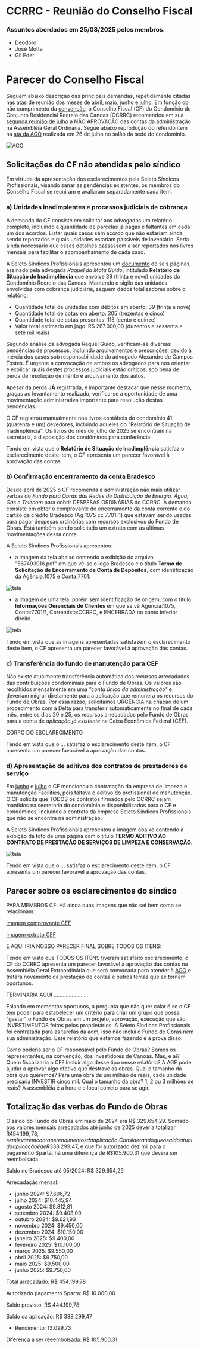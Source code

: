 # CCRRC - Reunião do Conselho Fiscal

### Assuntos abordados em 25/08/2025 pelos membros:

- Deodoro
- José Motta
- Gil Eder

# Parecer do Conselho Fiscal

Seguem abaixo descrição das principais demandas, repetidamente citadas nas atas de reunião dos meses de [abril](https://github.com/recreiocanoas/cf/blob/main/2025.04.12.cf.reuniao.md), [maio](https://github.com/recreiocanoas/cf/blob/main/2025.05.17.cf.reuniao.md), [junho](https://github.com/recreiocanoas/cf/blob/main/2025.06.16.cf.reuniao.md) e [julho](https://github.com/recreiocanoas/cf/blob/main/2025.07.14.cf.reuniao.md). Em função do não cumprimento da [convenção](https://github.com/recreiocanoas/cf/blob/main/convencao.pdf), o Conselho Fiscal (CF) do Condomínio do Conjunto Residencial Recreio das Canoas (CCRRC) recomendou em sua [segunda reunião de julho](https://github.com/recreiocanoas/cf/blob/main/2025.07.22.cf.reuniao.md) a NÃO APROVAÇÃO das contas da administração na Assembléia Geral Ordinária. Segue abaixo reprodução do referido item na [ata da AGO](https://github.com/recreiocanoas/cf/blob/main/2025.07.26.ago.ata.pdf) realizada em 26 de julho no salão da sede do condomínio.

![AGO](2025.07.26.crrc.ago.contas.png)

## Solicitações do CF não atendidas pelo síndico

Em virtude da apresentação dos esclarecimentos pela Seleto Síndicos Profissionais, visando sanar as pendências existentes, os membros do Conselho Fiscal se reuniram e avaliaram separadamente cada item.

### a) Unidades inadimplentes e processos judiciais de cobrança

A demanda do CF consiste em solicitar aos advogados um relatório completo, incluindo a quantidade de parcelas já pagas e faltantes em cada um dos acordos. Listar quais casos sem acordo que não estariam ainda sendo reportados e quais unidades estariam passíveis de inventário. Seria ainda necessário que esses detalhes passassem a ser reportados nos livros mensais para facilitar o acompanhamento de cada caso.

A Seleto Síndicos Profissionais apresentou um [documento](https://github.com/recreiocanoas/cf/blob/main/2025.08.25.cf.reuniao/WhatsApp-inadimplentes.pdf) de seis páginas, assinado pela advogada *Raquel da Mota Guido*, intitulado **Relatório de Situação de Inadimplência** que envolve 39 (trinta e nove) unidades do Condomínio Recreio das Canoas. Mantendo o sigilo das unidades envolvidas com cobrança judiciária, seguem dados totalizadores sobre o relatório:

- Quantidade total de unidades com débitos em aberto: 39 (trinta e nove)
- Quantidade total de cotas em aberto: 305 (trezentas e cinco)
- Quantidade total de cotas prescritas: 115 (cento e quinze)
- Valor total estimado em jogo: R$ 267.000,00 (duzentos e sessenta e sete mil reais)

Segundo análise da advogada Raquel Guido, verificam-se diversas pendências de processos, incluindo arquivamentos e prescrições, devido à inércia dos casos sob responsabilidade do advogado Alexandre de Campos Tostes. É urgente a convocação de ambos os advogados para nos orientar e explicar quais destes processos judiciais estão críticos, sob pena de perda de resolução de mérito e arquivamento dos autos.

Apesar da perda **JÁ** registrada, é importante destacar que nesse momento, graças ao levantamento realizado, verifica-se a oportunidade de uma movimentação administrativa importante para resolução destas pendências.

O CF registrou manualmente nos livros contábeis do condomínio 41 (quarenta e um) devedores, incluindo aqueles do "Relatório de Situação de Inadimplência". Os livros do mês de julho de 2025 se encontram na secretaria, à disposição dos condôminos para conferência.

Tendo em vista que o **Relatório de Situação de Inadimplência** satisfaz o esclarecimento deste item, o CF apresenta um parecer favorável à aprovação das contas.

### b) Confirmação encerrramento da conta Bradesco

Desde abril de 2025 o CF recomenda à administração não mais utilizar verbas do *Fundo para Obras das Redes de Distribuição de Energia, Água, Gás e Telecom* para cobrir DESPESAS ORDINÁRIAS do CCRRC. A demanda consiste em obter o comprovante de encerramento da conta corrente e do cartão de crédito Bradesco (Ag 1075 cc 7701-1) que estavam sendo usadas para pagar despesas ordinárias com recursos exclusivos do Fundo de Obras. Está também sendo solicitado um extrato com as últimas movimentações dessa conta.

A Seleto Síndicos Profissionais apresentou:
- a imagem da tela abaixo contendo a exibição do arquivo "567493016.pdf" em que vê-se o logo Bradesco e o título **Termo de Solicitação de Encerramento de Conta de Depósitos**, com identificação da Agência:1075 e Conta:7701.

![tela](https://github.com/recreiocanoas/cf/blob/main/2025.08.25.cf.reuniao/WhatsApp-image-3.jpeg)

- a imagem de uma tela, porém sem identificação de origem, com o título **Informações Gerenciais de Clientes** em que se vê Agencia:1075, Conta:7701/1, Correntista:CCRRC, e ENCERRADA no canto inferior direito.

![tela](https://github.com/recreiocanoas/cf/blob/main/2025.08.25.cf.reuniao/WhatsApp-image-2.jpeg)

Tendo em vista que as imagens apresentadas satisfazem o esclarecimento deste item, o CF apresenta um parecer favorável à aprovação das contas.

### c) Transferência do fundo de manutenção para CEF

Não existe atualmente transferência automática dos recursos arrecadados das contribuições condominiais para o Fundo de Obras. Os valores são recolhidos mensalmente em uma *"conta única da administração"* e deveriam migrar diretamente para a aplicação que remunera os recursos do Fundo de Obras. Por essa razão, solicitamos URGÊNCIA na criação de um procedimento com a Delta para transferir automaticamente no final de cada mês, entre os dias 20 e 25, os recursos arrecadados pelo Fundo de Obras para a conta de *aplicação já existente* na Caixa Econômica Federal (CEF).

CORPO DO ESCLARECIMENTO

Tendo em vista que o ... satisfaz o esclarecimento deste item, o CF apresenta um parecer favorável à aprovação das contas.

### d) Apresentação de aditivos dos contratos de prestadores de serviço

Em [junho](https://github.com/recreiocanoas/cf/blob/main/2025.06.16.cf.reuniao.md) e [julho](https://github.com/recreiocanoas/cf/blob/main/2025.07.14.cf.reuniao.md) o CF mencionou a contratação da empresa de limpeza e manutenção Facilities, pois faltava o aditivo do profissional de manutenção. O CF solicita que TODOS os contratos firmados pelo CCRRC sejam mantidos na secretaria do condomínio e disponibilizados para o CF e condôminos, incluindo o contrato da empresa Seleto Síndicos Profissionais que não se encontra na administração.

A Seleto Síndicos Profissionais apresentou a imagem abaixo contendo a exibição da foto de uma página com o título **TERMO ADITIVO AO CONTRATO DE PRESTAÇÃO DE SERVIÇOS DE LIMPEZA E CONSERVAÇÃO**.

![tela](https://github.com/recreiocanoas/cf/blob/main/2025.08.25.cf.reuniao/WhatsApp-image-1.jpeg)

Tendo em vista que o ... satisfaz o esclarecimento deste item, o CF apresenta um parecer favorável à aprovação das contas.

## Parecer sobre os esclarecimentos do síndico

PARA MEMBROS CF:
Há ainda duas imagens que não sei bem como se relacionam:

[imagem comprovante CEF](https://github.com/recreiocanoas/cf/blob/main/2025.08.25.cf.reuniao/WhatsApp-comprovante.pdf)

[imagem extrato CEF](https://github.com/recreiocanoas/cf/blob/main/2025.08.25.cf.reuniao/WhatsApp-image-4.jpeg)

E AQUI IRIA NOSSO PARECER FINAL SOBRE TODOS OS ITENS:

Tendo em vista que TODOS OS ITENS tiveram satisfeito esclarecimento, o CF do CCRRC apresenta um parecer favorável à aprovação das contas na Assembléia Geral Extraordinária que será convocada para atender à [AGO](https://github.com/recreiocanoas/cf/blob/main/2025.07.26.ago.ata.pdf) e tratará novamente da prestação de contas e outros temas que se tornem oportunos.

TERMINARIA AQUI ........................

Falando em momentos oportunos, a pergunta que não quer calar é se o CF tem poder para estabelecer um critério para criar um grupo que possa "gastar" o Fundo de Obras em um projeto, aprovação, execução que são INVESTIMENTOS feitos pelos proprietários. A Seleto Síndicos Profissionais foi contratada para as tarefas da adm, isso não inclui o Fundo de Obras nem sua administração. Esse relatório que estamos fazendo é a prova disso.

Como poderia ser o CF responsável pelo Fundo de Obras? Somos os representantes, na convenção, dos investidores de Canoas. Mas, e aí? Quem fiscalizaria o CF? Incluir algo desse tipo nesse relatório? A AGE pode ajudar a aprovar algo efetivo que destrave as obras. Qual o tamanho da obra que queremos? Para uma obra de um milhão de reais, cada unidade precisaria INVESTIR cinco mil. Qual o tamanho da obra? 1, 2 ou 3 milhões de reais? A assembléia é a hora e o local correto para se agir.

## Totalização das verbas do Fundo de Obras

O saldo do Fundo de Obras em maio de 2024 era R$ 329.654,29. Somado aos valores mensais arrecadados até junho de 2025 deveria totalizar R$454.199,78, sem levar em conta os rendimentos da aplicação. Considerando que o saldo atual da aplicação é de R$338.299,47, e que foi autorizado dez mil para o pagamento Sparta, há uma diferença de R$105.900,31 que deverá ser reembolsada.

Saldo no Bradesco até 05/2024:        R$ 329.654,29

Arrecadação mensal:
- junho 2024:       $7.606,72
- julho 2024:      $10.445,94
- agosto 2024:      $9.812,81
- setembro 2024:    $9.408,09
- outubro 2024:     $9.621,93
- novembro 2024:    $9.450,00
- dezembro 2024:   $10.150,00
- janeiro 2025:     $9.400,00
- fevereiro 2025:  $10.100,00
- março 2025:       $9.550,00
- abril 2025:       $9.750,00
- maio 2025:        $9.500,00
- junho 2025:       $9.750,00

Total arrecadado:               R$ 454.199,78

Autorizado pagamento Sparta:    R$ 10.000,00

Saldo previsto:                 R$ 444.199,78

Saldo da aplicação:             R$ 338.299,47
- Rendimento:       13.099,73

Diferença a ser reeembolsada:   R$ 105.900,31
